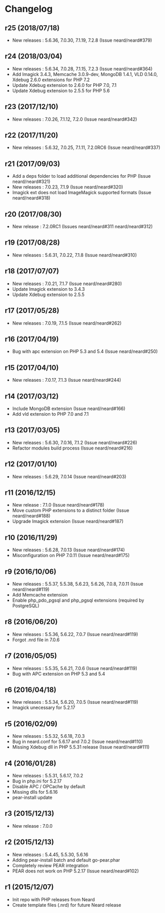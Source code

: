 # Changelog

## r25 (2018/07/18)

* New releases : 5.6.36, 7.0.30, 7.1.19, 7.2.8 (Issue neard/neard#379)

## r24 (2018/03/04)

* New releases : 5.6.34, 7.0.28, 7.1.15, 7.2.3 (Issue neard/neard#364)
* Add Imagick 3.4.3, Memcache 3.0.9-dev, MongoDB 1.4.1, VLD 0.14.0, Xdebug 2.6.0 extensions for PHP 7.2
* Update Xdebug extension to 2.6.0 for PHP 7.0, 7.1
* Update Xdebug extension to 2.5.5 for PHP 5.6

## r23 (2017/12/10)

* New releases : 7.0.26, 7.1.12, 7.2.0 (Issue neard/neard#342)

## r22 (2017/11/20)

* New releases : 5.6.32, 7.0.25, 7.1.11, 7.2.0RC6 (Issue neard/neard#337)

## r21 (2017/09/03)

* Add a deps folder to load additional dependencies for PHP (Issue neard/neard#321)
* New releases : 7.0.23, 7.1.9 (Issue neard/neard#320)
* Imagick ext does not load ImageMagick supported formats (Issue neard/neard#318)

## r20 (2017/08/30)

* New release : 7.2.0RC1 (Issues neard/neard#311 neard/neard#312)

## r19 (2017/08/28)

* New releases : 5.6.31, 7.0.22, 7.1.8 (Issue neard/neard#310)

## r18 (2017/07/07)

* New releases : 7.0.21, 7.1.7 (Issue neard/neard#280)
* Update Imagick extension to 3.4.3
* Update Xdebug extension to 2.5.5

## r17 (2017/05/28)

* New releases : 7.0.19, 7.1.5 (Issue neard/neard#262)

## r16 (2017/04/19)

* Bug with apc extension on PHP 5.3 and 5.4 (Issue neard/neard#250)

## r15 (2017/04/10)

* New releases : 7.0.17, 7.1.3 (Issue neard/neard#244)

## r14 (2017/03/12)

* Include MongoDB extension (Issue neard/neard#166)
* Add vld extension to PHP 7.0 and 7.1

## r13 (2017/03/05)

* New releases : 5.6.30, 7.0.16, 7.1.2 (Issue neard/neard#226)
* Refactor modules build process (Issue neard/neard#216)

## r12 (2017/01/10)

* New releases : 5.6.29, 7.0.14 (Issue neard/neard#203)

## r11 (2016/12/15)

* New release : 7.1.0 (Issue neard/neard#178)
* Move custom PHP extensions to a distinct folder (Issue neard/neard#188)
* Upgrade Imagick extension (Issue neard/neard#187)

## r10 (2016/11/29)

* New releases : 5.6.28, 7.0.13 (Issue neard/neard#174)
* Misconfiguration on PHP 7.0.11 (Issue neard/neard#175)

## r9 (2016/10/06)

* New releases : 5.5.37, 5.5.38, 5.6.23, 5.6.26, 7.0.8, 7.0.11 (Issue neard/neard#119)
* Add Memcache extension
* Enable php_pdo_pgsql and php_pgsql extensions (required by PostgreSQL)

## r8 (2016/06/20)

* New releases : 5.5.36, 5.6.22, 7.0.7 (Issue neard/neard#119)
* Forgot .nrd file in 7.0.6

## r7 (2016/05/05)

* New releases : 5.5.35, 5.6.21, 7.0.6 (Issue neard/neard#119)
* Bug with APC extension on PHP 5.3 and 5.4

## r6 (2016/04/18)

* New releases : 5.5.34, 5.6.20, 7.0.5 (Issue neard/neard#119)
* Imagick unecessary for 5.2.17

## r5 (2016/02/09)

* New releases : 5.5.32, 5.6.18, 7.0.3
* Bug in neard.conf for 5.6.17 and 7.0.2 (Issue neard/neard#110)
* Missing Xdebug dll in PHP 5.5.31 release (Issue neard/neard#111)

## r4 (2016/01/28)

* New releases : 5.5.31, 5.6.17, 7.0.2
* Bug in php.ini for 5.2.17
* Disable APC / OPCache by default
* Missing dlls for 5.6.16
* pear-install update

## r3 (2015/12/13)

* New release : 7.0.0

## r2 (2015/12/13)

* New releases : 5.4.45, 5.5.30, 5.6.16
* Adding pear-install batch and default go-pear.phar
* Completely review PEAR integration
* PEAR does not work on PHP 5.2.17 (Issue neard/neard#102)

## r1 (2015/12/07)

* Init repo with PHP releases from Neard
* Create template files (.nrd) for future Neard release
